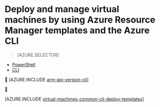 <properties
	pageTitle="Deploy and manage VM with templates | Azure"
	description="Deploy and manage the most common configurations for Azure virtual machines using Resource Manager templates and Azure CLI."
	services="virtual-machines-windows"
	documentationCenter=""
	authors="squillace"
	manager="timlt"
	editor=""
	tags="azure-resource-manager"/>

<tags
	ms.service="virtual-machines-windows"
	ms.date="06/06/2016"
	wacn.date=""/>

# Deploy and manage virtual machines by using Azure Resource Manager templates and the Azure CLI

> [AZURE.SELECTOR]		
 - [PowerShell](/documentation/articles/virtual-machines-windows-ps-manage/)		
 - [CLI](/documentation/articles/virtual-machines-windows-cli-deploy-templates/)		


[AZURE.INCLUDE [arm-api-version-cli](../includes/arm-api-version-cli.md)]


</br> 

[AZURE.INCLUDE [virtual-machines-common-cli-deploy-templates](../includes/virtual-machines-common-cli-deploy-templates.md)]

